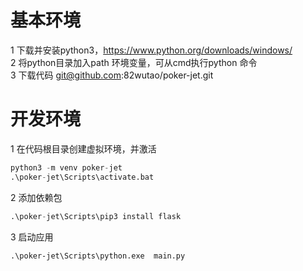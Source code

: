 # 基本环境
1 下载并安装python3，https://www.python.org/downloads/windows/  
2 将python目录加入path 环境变量，可从cmd执行python 命令  
3 下载代码    git@github.com:82wutao/poker-jet.git
# 开发环境
1 在代码根目录创建虚拟环境，并激活
```py
python3 -m venv poker-jet
.\poker-jet\Scripts\activate.bat
```
2 添加依赖包
```py
.\poker-jet\Scripts\pip3 install flask
```
3 启动应用
```shell
.\poker-jet\Scripts\python.exe  main.py
```